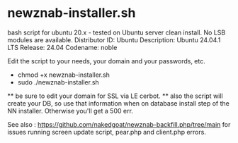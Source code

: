 # newznab-installer.sh
bash script for ubuntu 20.x - tested on Ubuntu server clean install.
No LSB modules are available.
Distributor ID: Ubuntu
Description:    Ubuntu 24.04.1 LTS
Release:        24.04
Codename:       noble

Edit the script to your needs, your domain and your passwords, etc.
* chmod +x newznab-installer.sh
* sudo ./newznab-installer.sh

** be sure to edit your domain for SSL via LE cerbot.
** also the script will create your DB, so use that information when on database install step of the NN installer. Otherwise you'll get a 500 err.
  

See also : https://github.com/nakedgoat/newznab-backfill.php/tree/main
for issues running screen update script, pear.php and client.php errors.

